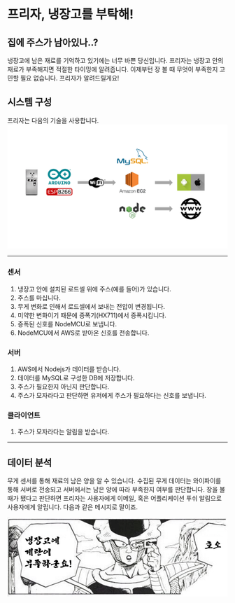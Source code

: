 # 프리자, 냉장고를 부탁해!

## 집에 주스가 남아있나..?
냉장고에 남은 재료를 기억하고 있기에는 너무 바쁜 당신입니다. 프리자는 냉장고 안의 재료가 부족해지면 적절한 타이밍에 알려줍니다. 이제부턴 장 볼 때 무엇이 부족한지 고민할 필요 없습니다. 프리자가 알려드릴게요!

## 시스템 구성
프리자는 다음의 기술을 사용합니다.  
<img src='images/diagram.png'>  

---

### 센서  
1. 냉장고 안에 설치된 로드셀 위에 주스(예를 들어)가 있습니다.
2. 주스를 마십니다. 
2. 무게 변화로 인해서 로드셀에서 보내는 전압이 변경됩니다.
3. 미약한 변화이기 때문에 증폭기(HX711)에서 증폭시킵니다. 
4. 증폭된 신호를 NodeMCU로 보냅니다.
5. NodeMCU에서 AWS로 받아온 신호를 전송합니다.

### 서버
1. AWS에서 Nodejs가 데이터를 받습니다.
2. 데이터를 MySQL로 구성한 DB에 저장합니다.
2. 주스가 필요한지 아닌지 판단합니다.
3. 주스가 모자라다고 판단하면 유저에게 주스가 필요하다는 신호를 보냅니다.

### 클라이언트
1. 주스가 모자라다는 알림을 받습니다.

---

## 데이터 분석
무게 센서를 통해 재료의 남은 양을 알 수 있습니다. 수집된 무게 데이터는 와이파이를 통해 서버로 전송되고 서버에서는 남은 양에 따라 부족한지 여부를 판단합니다. 장을 볼 때가 됐다고 판단하면 프리자는 사용자에게 이메일, 혹은 어플리케이션 푸쉬 알림으로 사용자에게 알립니다. 다음과 같은 메시지로 말이죠.  

<img src='images/freeza_alarm.jpeg'>

